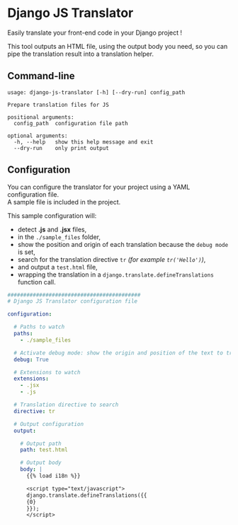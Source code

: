 Django JS Translator
====================

Easily translate your front-end code in your Django project !  

This tool outputs an HTML file, using the output body you need, so you can pipe the translation result into a translation helper.

## Command-line

```
usage: django-js-translator [-h] [--dry-run] config_path

Prepare translation files for JS

positional arguments:
  config_path  configuration file path

optional arguments:
  -h, --help   show this help message and exit
  --dry-run    only print output
```

## Configuration

You can configure the translator for your project using a YAML configuration file.  
A sample file is included in the project.  

This sample configuration will:

  - detect **.js** and **.jsx** files,
  - in the `./sample_files` folder,
  - show the position and origin of each translation because the `debug mode` is set,
  - search for the translation directive `tr` *(for example `tr('Hello')`)*,
  - and output a `test.html` file,
  - wrapping the translation in a `django.translate.defineTranslations` function call.  


```yaml
##########################################
# Django JS Translator configuration file

configuration:

  # Paths to watch
  paths:
    - ./sample_files

  # Activate debug mode: show the origin and position of the text to translate
  debug: True

  # Extensions to watch
  extensions:
    - .jsx
    - .js

  # Translation directive to search
  directive: tr

  # Output configuration
  output:

    # Output path
    path: test.html

    # Output body
    body: |
      {{% load i18n %}}

      <script type="text/javascript">
      django.translate.defineTranslations({{
      {0}
      }});
      </script>
```
